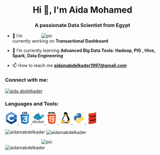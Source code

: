 

<h1 align="center">Hi 👋, I'm Aida Mohamed</h1>
<h3 align="center">A passionate Data Scientist from Egypt</h3>
<img align ="right" width="386" alt="pic" src="https://cdn.dribbble.com/users/2704414/screenshots/7466903/media/b08ab576316bd4582fef189f471cd9e5.gif">

- 🔭 I’m currently working on **Transactional Dashboard**

- 🌱 I’m currently learning **Advanced Big Data Tools: Hadoop, PIG , Hive, Spark, Data Engineering**

- 📫 How to reach me **aidamabdelkader1997@gmail.com**

<h3 align="left">Connect with me:</h3>
<p align="left">
<a href="https://linkedin.com/in/aida abdelkader" target="blank"><img align="center" src="https://raw.githubusercontent.com/rahuldkjain/github-profile-readme-generator/master/src/images/icons/Social/linked-in-alt.svg" alt="aida abdelkader" height="30" width="40" /></a>
</p>


<h3 align="left">Languages and Tools:</h3>
<p align="left"> <a href="https://www.w3schools.com/cpp/" target="_blank" rel="noreferrer"> <img src="https://raw.githubusercontent.com/devicons/devicon/master/icons/cplusplus/cplusplus-original.svg" alt="cplusplus" width="40" height="40"/> </a> <a href="https://www.w3schools.com/css/" target="_blank" rel="noreferrer"> <img src="https://raw.githubusercontent.com/devicons/devicon/master/icons/css3/css3-original-wordmark.svg" alt="css3" width="40" height="40"/> </a> <a href="https://www.docker.com/" target="_blank" rel="noreferrer"> <img src="https://raw.githubusercontent.com/devicons/devicon/master/icons/docker/docker-original-wordmark.svg" alt="docker" width="40" height="40"/> </a> <a href="https://www.w3.org/html/" target="_blank" rel="noreferrer"> <img src="https://raw.githubusercontent.com/devicons/devicon/master/icons/html5/html5-original-wordmark.svg" alt="html5" width="40" height="40"/> </a> <a href="https://www.linux.org/" target="_blank" rel="noreferrer"> <img src="https://raw.githubusercontent.com/devicons/devicon/master/icons/linux/linux-original.svg" alt="linux" width="40" height="40"/> </a> <a href="https://www.python.org" target="_blank" rel="noreferrer"> <img src="https://raw.githubusercontent.com/devicons/devicon/master/icons/python/python-original.svg" alt="python" width="40" height="40"/> </a> <a href="https://www.scala-lang.org" target="_blank" rel="noreferrer"> <img src="https://raw.githubusercontent.com/devicons/devicon/master/icons/scala/scala-original.svg" alt="scala" width="40" height="40"/> </a> </p>

<p><img align="left" src="https://github-readme-stats.vercel.app/api/top-langs?username=aidamabdelkader&show_icons=true&locale=en&layout=compact" alt="aidamabdelkader" /></p>

<p>&nbsp;<img align="center" src="https://github-readme-stats.vercel.app/api?username=aidamabdelkader&show_icons=true&locale=en" alt="aidamabdelkader" /></p>
<img align ="right" width="386" alt="pic" src="https://user-images.githubusercontent.com/70656244/92018192-b081b300-ed09-11ea-8b1e-0f33ae3adf0f.gif">
<p><img align="center" src="https://github-readme-streak-stats.herokuapp.com/?user=aidamabdelkader&" alt="aidamabdelkader" /></p>



  

